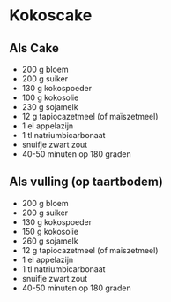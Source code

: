 # Kokoscake

## Als Cake

* 200 g bloem
* 200 g suiker
* 130 g kokospoeder
* 100 g kokosolie
* 230 g sojamelk
* 12 g tapiocazetmeel (of maïszetmeel)
* 1 el appelazijn
* 1 tl natriumbicarbonaat
* snuifje zwart zout
* 40-50 minuten op 180 graden

## Als vulling (op taartbodem)

* 200 g bloem
* 200 g suiker
* 130 g kokospoeder
* 150 g kokosolie
* 260 g sojamelk
* 12 g tapiocazetmeel (of maiszetmeel)
* 1 el appelazijn
* 1 tl natriumbicarbonaat
* snuifje zwart zout
* 40-50 minuten op 180 graden
